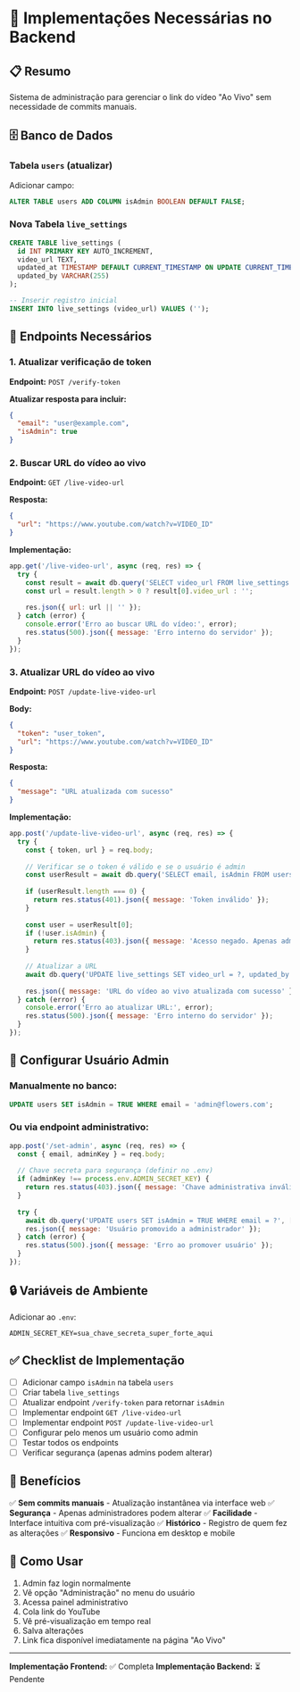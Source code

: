 # 🚀 Implementações Necessárias no Backend

## 📋 Resumo
Sistema de administração para gerenciar o link do vídeo "Ao Vivo" sem necessidade de commits manuais.

## 🗄️ Banco de Dados

### Tabela `users` (atualizar)
Adicionar campo:
```sql
ALTER TABLE users ADD COLUMN isAdmin BOOLEAN DEFAULT FALSE;
```

### Nova Tabela `live_settings`
```sql
CREATE TABLE live_settings (
  id INT PRIMARY KEY AUTO_INCREMENT,
  video_url TEXT,
  updated_at TIMESTAMP DEFAULT CURRENT_TIMESTAMP ON UPDATE CURRENT_TIMESTAMP,
  updated_by VARCHAR(255)
);

-- Inserir registro inicial
INSERT INTO live_settings (video_url) VALUES ('');
```

## 🔗 Endpoints Necessários

### 1. **Atualizar verificação de token**
**Endpoint:** `POST /verify-token`

**Atualizar resposta para incluir:**
```json
{
  "email": "user@example.com",
  "isAdmin": true
}
```

### 2. **Buscar URL do vídeo ao vivo**
**Endpoint:** `GET /live-video-url`

**Resposta:**
```json
{
  "url": "https://www.youtube.com/watch?v=VIDEO_ID"
}
```

**Implementação:**
```javascript
app.get('/live-video-url', async (req, res) => {
  try {
    const result = await db.query('SELECT video_url FROM live_settings ORDER BY id DESC LIMIT 1');
    const url = result.length > 0 ? result[0].video_url : '';
    
    res.json({ url: url || '' });
  } catch (error) {
    console.error('Erro ao buscar URL do vídeo:', error);
    res.status(500).json({ message: 'Erro interno do servidor' });
  }
});
```

### 3. **Atualizar URL do vídeo ao vivo**
**Endpoint:** `POST /update-live-video-url`

**Body:**
```json
{
  "token": "user_token",
  "url": "https://www.youtube.com/watch?v=VIDEO_ID"
}
```

**Resposta:**
```json
{
  "message": "URL atualizada com sucesso"
}
```

**Implementação:**
```javascript
app.post('/update-live-video-url', async (req, res) => {
  try {
    const { token, url } = req.body;
    
    // Verificar se o token é válido e se o usuário é admin
    const userResult = await db.query('SELECT email, isAdmin FROM users WHERE email = ?', [token]);
    
    if (userResult.length === 0) {
      return res.status(401).json({ message: 'Token inválido' });
    }
    
    const user = userResult[0];
    if (!user.isAdmin) {
      return res.status(403).json({ message: 'Acesso negado. Apenas administradores podem alterar esta configuração.' });
    }
    
    // Atualizar a URL
    await db.query('UPDATE live_settings SET video_url = ?, updated_by = ? WHERE id = 1', [url, user.email]);
    
    res.json({ message: 'URL do vídeo ao vivo atualizada com sucesso' });
  } catch (error) {
    console.error('Erro ao atualizar URL:', error);
    res.status(500).json({ message: 'Erro interno do servidor' });
  }
});
```

## 👤 Configurar Usuário Admin

### Manualmente no banco:
```sql
UPDATE users SET isAdmin = TRUE WHERE email = 'admin@flowers.com';
```

### Ou via endpoint administrativo:
```javascript
app.post('/set-admin', async (req, res) => {
  const { email, adminKey } = req.body;
  
  // Chave secreta para segurança (definir no .env)
  if (adminKey !== process.env.ADMIN_SECRET_KEY) {
    return res.status(403).json({ message: 'Chave administrativa inválida' });
  }
  
  try {
    await db.query('UPDATE users SET isAdmin = TRUE WHERE email = ?', [email]);
    res.json({ message: 'Usuário promovido a administrador' });
  } catch (error) {
    res.status(500).json({ message: 'Erro ao promover usuário' });
  }
});
```

## 🔒 Variáveis de Ambiente
Adicionar ao `.env`:
```env
ADMIN_SECRET_KEY=sua_chave_secreta_super_forte_aqui
```

## ✅ Checklist de Implementação

- [ ] Adicionar campo `isAdmin` na tabela `users`
- [ ] Criar tabela `live_settings`
- [ ] Atualizar endpoint `/verify-token` para retornar `isAdmin`
- [ ] Implementar endpoint `GET /live-video-url`
- [ ] Implementar endpoint `POST /update-live-video-url`
- [ ] Configurar pelo menos um usuário como admin
- [ ] Testar todos os endpoints
- [ ] Verificar segurança (apenas admins podem alterar)

## 🎯 Benefícios

✅ **Sem commits manuais** - Atualização instantânea via interface web
✅ **Segurança** - Apenas administradores podem alterar
✅ **Facilidade** - Interface intuitiva com pré-visualização
✅ **Histórico** - Registro de quem fez as alterações
✅ **Responsivo** - Funciona em desktop e mobile

## 🔧 Como Usar

1. Admin faz login normalmente
2. Vê opção "Administração" no menu do usuário
3. Acessa painel administrativo
4. Cola link do YouTube
5. Vê pré-visualização em tempo real
6. Salva alterações
7. Link fica disponível imediatamente na página "Ao Vivo"

---

**Implementação Frontend:** ✅ Completa
**Implementação Backend:** ⏳ Pendente 